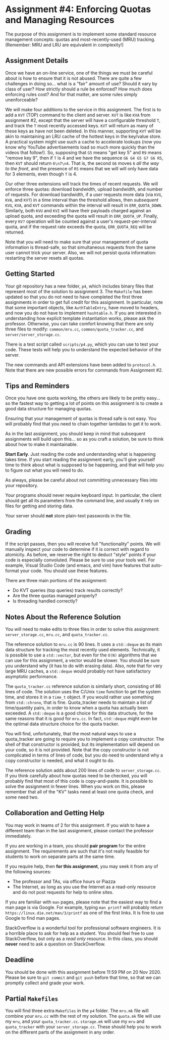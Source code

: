 # Assignment #4: Enforcing Quotas and Managing Resources

The purpose of this assignment is to implement some standard resource management
concepts: quotas and most-recently-used (MRU) tracking.  (Remember: MRU and LRU
are equivalent in complexity!)

## Assignment Details

Once we have an on-line service, one of the things we must be careful about is
how to ensure that it is not abused.  There are quite a few challenges in doing
so... what is a "fair" amount of use?  Should it vary by class of user?  How
strictly should a rule be enforced?  How much does enforcing rules cost?  And
for that matter, are some rules simply unenforceable?

We will make four additions to the service in this assignment.  The first is to
add a `KVT` (TOP) command to the client and server.  `KVT` is like `KVA` from
assignment #2, except that the server will have a configurable threshold `T`,
and track the `T` most recently accessed keys.  `KVT` will return as many of
these keys as have not been deleted.  In this manner, supporting `KVT` will be
akin to maintaining an LRU cache of the hottest keys in the key/value store.  A
practical system might use such a cache to accelerate lookups (now you know why
YouTube advertisements load so much more quickly than the videos that follow!).
So, supposing that `G5` means "get key 5" and `R9` means "remove key 9", then if
`T` is 4 and we have the sequence `G6 G4 G5 G7 G6 R5`, then `KVT` should return
`6\n7\n4`.  That is, the second `G6` moves `6` *all the way to the front*, and
the presence of `R5` means that we will will only have data for 3 elements, even
though `T` is 4.

Our other three extensions will track the times of recent requests.  We will
enforce three quotas: download bandwidth, upload bandwidth, and number of
requests.  For download bandwidth, if a *user* requests more data (via `KVG`,
`KVA`, and `KVT`) in a time interval than the threshold allows, then
*subsequent* `KVG`, `KVA`, and `KVT` commands within the interval will result in
`ERR_QUOTA_DOWN`.  Similarly, both `KVU` and `KVI` will have their payloads
charged against an upload quota, and exceeding the quota will result in
`ERR_QUOTA_UP`.  Finally, every `KV?` operation will be counted against a user's
request-per-interval quota, and if the request rate exceeds the quota,
`ERR_QUOTA_REQ` will be returned.

Note that you will need to make sure that your management of quota information
is thread-safe, so that simultaneous requests from the same user cannot trick
your server.  Also, we will not persist quota information: restarting the server
resets all quotas.

## Getting Started

Your git repository has a new folder, `p4`, which includes binary files that
represent most of the solution to assignment 3.  The `Makefile` has been updated
so that you do not need to have completed the first three assignments in order
to get full credit for this assignment.  In particular, note that some important
objects, like `AuthTableEntry`, have moved to headers, and now you do not have
to implement `hashtable.h`.  If you are interested in understanding how explicit
template instantiation works, please ask the professor.  Otherwise, you can take
comfort knowing that there are only three files to modify: `common/mru.cc`,
`common/quota_tracker.cc`, and `server/server_storage.cc`.

There is a test script called `scripts/p4.py`, which you can use to test your
code.  These tests will help you to understand the expected behavior of the
server.

The new commands and API extensions have been added to `protocol.h`.  Note that
there are new possible errors for commands from Assignment #2.

## Tips and Reminders

Once you have one quota working, the others are likely to be pretty easy... so
the fastest way to getting a lot of points on this assignment is to create a
good data structure for managing quotas.

Ensuring that your management of quotas is thread safe is not easy.  You will
probably find that you need to chain together lambdas to get it to work.

As in the last assignment, you should keep in mind that subsequent assignments
will build upon this... so as you craft a solution, be sure to think about how
to make it maintainable.

**Start Early**.  Just reading the code and understanding what is happening
takes time.  If you start reading the assignment early, you'll give yourself
time to think about what is supposed to be happening, and that will help you to
figure out what you will need to do.

As always, please be careful about not committing unnecessary files into your
repository.

Your programs should never require keyboard input. In particular, the client
should get all its parameters from the command line, and usually it rely on
files for getting and storing data.

Your server should **not** store plain-text passwords in the file.

## Grading

If the script passes, then you will receive full "functionality" points.  We
will manually inspect your code to determine if it is correct with regard to
atomicity.  As before, we reserve the right to deduct "style" points if your
code is especially convoluted.  Please be sure to use your tools well.  For
example, Visual Studio Code (and emacs, and vim) have features that auto-format
your code.  You should use these features.

There are three main portions of the assignment:

* Do KVT queries (top queries) track results correctly?
* Are the three quotas managed properly?
* Is threading handled correctly?

## Notes About the Reference Solution

You will need to make edits to three files in order to solve this assignment:
`server_storage.cc`, `mru.cc`, and `quota_tracker.cc`.

The reference solution to `mru.cc` is 90 lines.  It uses a `std::deque` as its
main data structure for tracking the most recently used elements.  Technically,
it is possible to use a `std::vector`, but even for the `O(N)` algorithms that
we can use for this assignment, a vector would be slower.  You should be sure
you understand why (it has to do with erasing data).  Also, note that for very
large MRU caches, a `std::deque` would probably not have satisfactory asymptotic
performance.

The `quota_tracker.cc` reference solution is similarly short, consisting of 86
lines of code.  The solution uses the C/Unix `time` function to get the system
time, and stores it in a `time_t` object.  If you would rather use something
from `std::chrono`, that is fine.  Quota_tracker needs to maintain a list of
time/quantity pairs, in order to know when a quota has actually been exceeded.
A `std::deque` is a good choice for this data structure, for the same reasons
that it is good for `mru.cc`.  In fact, `std::deque` might even be the optimal
data structure choice for the quota tracker.

You will find, unfortunately, that the most natural ways to use a quota_tracker
are going to require you to implement a copy constructor.  The shell of that
constructor is provided, but its implementation will depend on your code, so it
is not provided.  Note that the copy constructor is not complicated in terms of
lines of code, but you do need to understand why a copy constructor is needed,
and what it ought to do.

The reference solution adds about 200 lines of code to `server_storage.cc`.  If
you think carefully about how quotas need to be checked, you will probably find
that most of this code is copy-and-paste.  It is possible to solve the
assignment in fewer lines.  When you work on this, please remember that all of
the "KV" tasks need at least one quota check, and some need two.

## Collaboration and Getting Help

You may work in teams of 2 for this assignment.  If you wish to have a different
team than in the last assignment, please contact the professor immediately.

If you are working in a team, you should **pair program** for the entire
assignment.  The requirements are such that it's not really feasible for
students to work on separate parts at the same time.

If you require help, then **for this assignment**, you may seek it from any
of the following sources:

* The professor and TAs, via office hours or Piazza
* The Internet, as long as you use the Internet as a read-only resource and do
  not post requests for help to online sites.

If you are familiar with `man` pages, please note that the easiest way to find a
man page is via Google.  For example, typing `man printf` will probably return
`https://linux.die.net/man/3/printf` as one of the first links.  It is fine to
use Google to find man pages.

StackOverflow is a wonderful tool for professional software engineers.  It is a
horrible place to ask for help as a student.  You should feel free to use
StackOverflow, but only as a *read only* resource.  In this class, you should
**never** need to ask a question on StackOverflow.

## Deadline

You should be done with this assignment before 11:59 PM on 20 Nov 2020.  Please
be sure to `git commit` and `git push` before that time, so that we can promptly
collect and grade your work.

## Partial `Makefiles`

You will find three extra `Makefiles` in the `p4` folder.  The `mru.mk` file
will combine your `mru.cc` with the rest of my solution.  The `quota.mk` file
will use my `mru`, and your `quota_tracker.cc`.  `storage.mk` will use my `mru`
and `quota_tracker` with your `server_storage.cc`.  These should help you to
work on the different parts of the assignment in any order.
